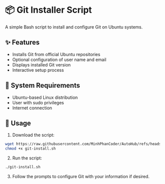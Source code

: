 # 📦 Git Installer Script

A simple Bash script to install and configure Git on Ubuntu systems.

## ✨ Features

- Installs Git from official Ubuntu repositories
- Optional configuration of user name and email
- Displays installed Git version
- Interactive setup process

## 🔧 System Requirements

- Ubuntu-based Linux distribution
- User with sudo privileges
- Internet connection

## 🚀 Usage

1. Download the script:
```bash
wget https://raw.githubusercontent.com/MinhPhanCoder/AutoHub/refs/heads/master/git_install/git_install.sh
chmod +x git-install.sh
```

2. Run the script:
```bash
./git-install.sh
```

3. Follow the prompts to configure Git with your information if desired.